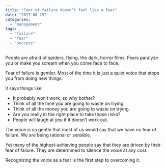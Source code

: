 ```yaml
---
title: "Fear of failure doesn’t feel like a fear"
date: "2017-08-29"
categories: 
  - "management"
tags: 
  - "failure"
  - "fear"
  - "success"
---
```


People are afraid of spiders, flying, the dark, horror films. Fears paralyze you or make you scream when you come face to face.

Fear of failure is gentler. Most of the time it is just a quiet voice that stops you from doing new things.

It says things like:

- It probably won’t work, so why bother?
- Think of all the time you are going to waste on trying.
- Think of all the money you are going to waste on trying.
- Are you really in the right place to take those risks?
- People will laugh at you if it doesn’t work out.

The voice is so gentle that most of us would say that we have no fear of failure. We are being rational or sensible.

Yet many of the highest-achieving people say that they are driven by their fear of failure. They are determined to silence the voice at any cost.

Recognizing the voice as a fear is the first step to overcoming it.
